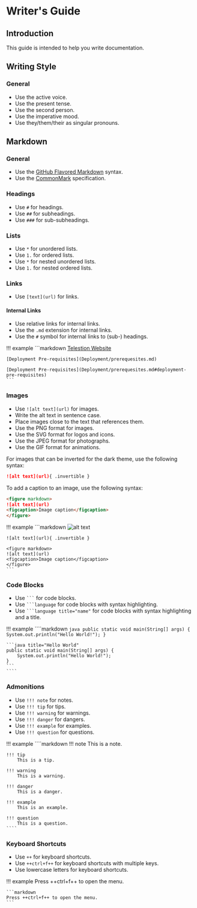 # Writer's Guide

## Introduction

This guide is intended to help you write documentation.

## Writing Style

### General

* Use the active voice.
* Use the present tense.
* Use the second person.
* Use the imperative mood.
* Use they/them/their as singular pronouns.

## Markdown

### General

* Use the [GitHub Flavored Markdown](https://github.github.com/gfm/) syntax.
* Use the [CommonMark](https://commonmark.org/) specification.

### Headings

* Use `#` for headings.
* Use `##` for subheadings.
* Use `###` for sub-subheadings.

### Lists

* Use `*` for unordered lists.
* Use `1.` for ordered lists.
* Use `*` for nested unordered lists.
* Use `1.` for nested ordered lists.

### Links

* Use `[text](url)` for links.

#### Internal Links

* Use relative links for internal links.
* Use the `.md` extension for internal links.
* Use the `#` symbol for internal links to (sub-) headings.

!!! example
    ```markdown
    [Telestion Website](https://telestion.wuespace.de)
    
    [Deployment Pre-requisites](Deployment/prerequesites.md)
    
    [Deployment Pre-requisites](Deployment/prerequesites.md#deployment-pre-requisites)
    ```
    

### Images

* Use `![alt text](url)` for images.
* Write the alt text in sentence case.
* Place images close to the text that references them.
* Use the PNG format for images.
* Use the SVG format for logos and icons.
* Use the JPEG format for photographs.
* Use the GIF format for animations.

For images that can be inverted for the dark theme, use the following syntax:

```markdown
![alt text](url){ .invertible }
```

To add a caption to an image, use the following syntax:

```markdown
<figure markdown>
![alt text](url)
<figcaption>Image caption</figcaption>
</figure>
```

!!! example
    ```markdown
    ![alt text](url)

    ![alt text](url){ .invertible }

    <figure markdown>
    ![alt text](url)
    <figcaption>Image caption</figcaption>
    </figure>
    ```

### Code Blocks

* Use ` ``` ` for code blocks.
* Use ` ```language ` for code blocks with syntax highlighting.
* Use ` ```language title="name" ` for code blocks with syntax highlighting and a title.

!!! example
    ````markdown
    ```java
    public static void main(String[] args) {
        System.out.println("Hello World!");
    }
    ```

    ```java title="Hello World"
    public static void main(String[] args) {
        System.out.println("Hello World!");
    }
    ```
    ````

### Admonitions

* Use `!!! note` for notes.
* Use `!!! tip` for tips.
* Use `!!! warning` for warnings.
* Use `!!! danger` for dangers.
* Use `!!! example` for examples.
* Use `!!! question` for questions.

!!! example
    ````markdown
    !!! note
        This is a note.

    !!! tip
        This is a tip.

    !!! warning
        This is a warning.

    !!! danger
        This is a danger.

    !!! example
        This is an example.

    !!! question
        This is a question.
    ````

### Keyboard Shortcuts

* Use `++` for keyboard shortcuts.
* Use `++ctrl+f++` for keyboard shortcuts with multiple keys.
* Use lowercase letters for keyboard shortcuts.

!!! example
    Press ++ctrl+f++ to open the menu.

    ```markdown
    Press ++ctrl+f++ to open the menu.
    ```
